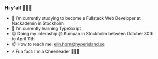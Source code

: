 ### Hi y'all 🙋🏼‍♀️

- 🔭 I’m currently studying to become a Fullstack Web Developer at Nackademin in Stockholm
- 🌱 I’m currently learning TypeScript
- 😍 Doing my internship @ Kumpan in Stockholm between October 30th to April 11th
- 📫 How to reach me: elin.horn@hyperisland.se
- ⚡ Fun fact: I'm a Cheerleader 🤸🏼‍♀️ 
